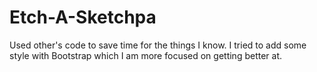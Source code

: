 # Etch-A-Sketchpa
Used other's code to save time for the things I know. I tried to add some style with Bootstrap which I am more focused on getting better at.
